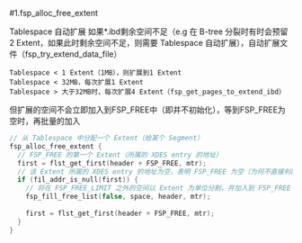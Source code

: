 #1.fsp_alloc_free_extent

Tablespace 自动扩展
如果*.ibd剩余空间不足（e.g 在 B-tree 分裂时有时会预留 2 Extent，如果此时剩余空间不足，则需要 Tablespace 自动扩展），自动扩展文件（fsp_try_extend_data_file）

	Tablespace < 1 Extent（1MB），则扩展到1 Extent
	Tablespace < 32MB，每次扩展1 Extent
	Tablespace > 大于32MB时，每次扩展4 Extent（fsp_get_pages_to_extend_ibd）
但扩展的空间不会立即加入到FSP_FREE中（即并不初始化），等到FSP_FREE为空时，再批量的加入


```cpp
// 从 Tablespace 中分配一个 Extent（给某个 Segment）
fsp_alloc_free_extent {
  // FSP_FREE 的第一个 Extent（所属的 XDES entry 的地址）
  first = flst_get_first(header + FSP_FREE, mtr);
  // 该 Extent 所属的 XDES entry 的地址为空，表明 FSP_FREE 为空（为何不直接判断 FSP_FREE 为空？）
  if (fil_addr_is_null(first)) {
    // 将在 FSP_FREE_LIMIT 之外的空间以 Extent 为单位分割，并加入到 FSP_FREE 中
    fsp_fill_free_list(false, space, header, mtr);
 
    first = flst_get_first(header + FSP_FREE, mtr);
  }
}
```